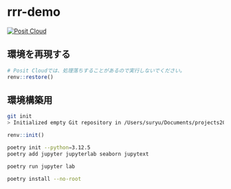 rrr-demo
=======

[![Posit Cloud](https://img.shields.io/badge/Posit%20Cloud-rrr--demo-blue?style=social&logo=posit&logoColor=75AADB)](https://posit.cloud/content/8630187)


## 環境を再現する

```r
# Posit Cloudでは、処理落ちすることがあるので実行しないでください。
renv::restore()
```

## 環境構築用

```bash
git init
> Initialized empty Git repository in /Users/suryu/Documents/projects2024/rrr-demo/.git/
```

```r
renv::init()
```

```bash
poetry init --python=3.12.5 
poetry add jupyter jupyterlab seaborn jupytext

poetry run jupyter lab
```

```bash
poetry install --no-root
```
